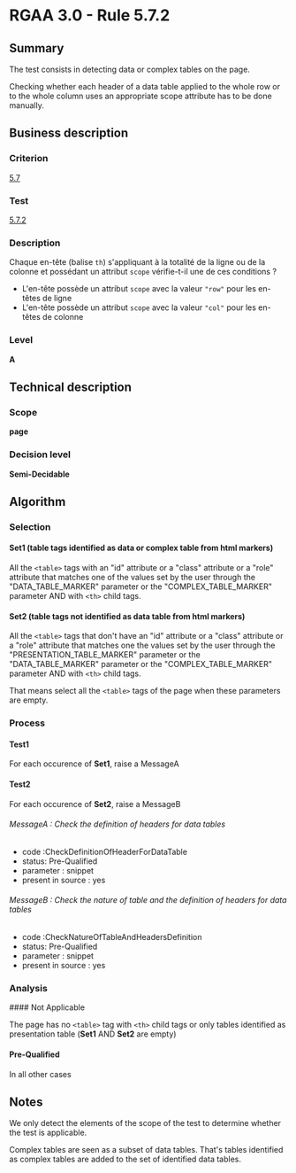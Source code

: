 # RGAA 3.0 -  Rule 5.7.2

## Summary

The test consists in detecting data or complex tables on the page.

Checking whether each header of a data table applied to the whole row or to the whole column uses an appropriate scope attribute has to be done manually.

## Business description

### Criterion

[5.7](http://references.modernisation.gouv.fr/referentiel-technique-0#crit-5-7)

### Test

[5.7.2](http://references.modernisation.gouv.fr/referentiel-technique-0#test-5-7-2)

### Description

Chaque en-t&ecirc;te (balise `th`) s'appliquant &agrave; la totalit&eacute; de la ligne ou de la colonne et poss&eacute;dant un attribut `scope` v&eacute;rifie-t-il une de ces conditions ? 
 
 *  L'en-t&ecirc;te poss&egrave;de un attribut `scope` avec la valeur `"row"` pour les en-t&ecirc;tes de ligne 
 *  L'en-t&ecirc;te poss&egrave;de un attribut `scope` avec la valeur `"col"` pour les en-t&ecirc;tes de colonne 


### Level

**A**

## Technical description

### Scope

**page**

### Decision level

**Semi-Decidable**

## Algorithm

### Selection

#### Set1 (table tags identified as data or complex table from html markers)

All the `<table>` tags with an "id" attribute or a "class" attribute or a "role" attribute that matches one of the values set by the user through the "DATA_TABLE_MARKER" parameter or the "COMPLEX_TABLE_MARKER" parameter AND with `<th>` child tags.

#### Set2 (table tags not identified as data table from html markers)

All the `<table>` tags that don't have an "id" attribute or a "class" attribute or a "role" attribute that matches one the values set by the user through the "PRESENTATION_TABLE_MARKER" parameter or the
"DATA_TABLE_MARKER" parameter or the "COMPLEX_TABLE_MARKER" parameter AND with `<th>` child tags. 

That means select all the `<table>` tags of the page when these parameters are empty.

### Process

#### Test1

For each occurence of **Set1**, raise a MessageA

#### Test2

For each occurence of **Set2**, raise a MessageB

###### MessageA : Check the definition of headers for data tables

-   code :CheckDefinitionOfHeaderForDataTable
-   status: Pre-Qualified
-   parameter : snippet
-   present in source : yes

###### MessageB : Check the nature of table and the definition of headers for data tables

-   code :CheckNatureOfTableAndHeadersDefinition
-   status: Pre-Qualified
-   parameter : snippet
-   present in source : yes

### Analysis

#### Not Applicable

The page has no `<table>` tag with `<th>` child tags or only tables identified as presentation table (**Set1** AND **Set2** are empty)

#### Pre-Qualified 

In all other cases

## Notes

We only detect the elements of the scope of the test to determine whether the test is applicable.

Complex tables are seen as a subset of data tables. That's tables identified as complex tables are added to the set of identified data tables.
